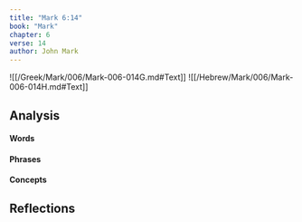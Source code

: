 ```yaml
---
title: "Mark 6:14"
book: "Mark"
chapter: 6
verse: 14
author: John Mark
---
```

![[/Greek/Mark/006/Mark-006-014G.md#Text]]
![[/Hebrew/Mark/006/Mark-006-014H.md#Text]]

## Analysis

#### Words

#### Phrases

#### Concepts

## Reflections

